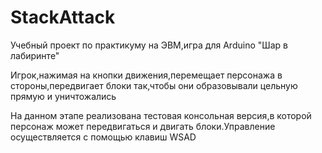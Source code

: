 # StackAttack

Учебный проект по практикуму на ЭВМ,игра для Arduino "Шар в лабиринте"

Игрок,нажимая на кнопки движения,перемещает персонажа в стороны,передвигает блоки так,чтобы они образовывали цельную прямую и уничтожались

На данном этапе реализована тестовая консольная версия,в которой персонаж может передвигаться и двигать блоки.Управление осуществляется с помощью клавиш WSAD
